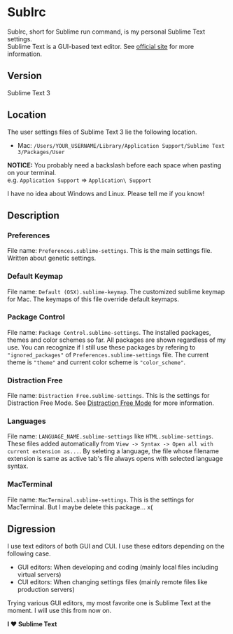 # Sublrc
Sublrc, short for Sublime run command, is my personal Sublime Text settings.  
Sublime Text is a GUI-based text editor. See [official site](https://www.sublimetext.com) for more information.

## Version
Sublime Text 3

## Location
The user settings files of Sublime Text 3 lie the following location.

* Mac: `/Users/YOUR_USERNAME/Library/Application Support/Sublime Text 3/Packages/User`

**NOTICE:** You probably need a backslash before each space when pasting on your terminal.  
e.g. `Application Support` => `Application\ Support`

I have no idea about Windows and Linux. Please tell me if you know!

## Description
### Preferences
File name: `Preferences.sublime-settings`. This is the main settings file. Written about genetic settings.

### Default Keymap
File name: `Default (OSX).sublime-keymap`. The customized sublime keymap for Mac. The keymaps of this file override default keymaps.

### Package Control
File name: `Package Control.sublime-settings`. The installed packages, themes and color schemes so far. All packages are shown regardless of my use. You can recognize if I still use these packages by refering to `"ignored_packages"` of `Preferences.sublime-settings` file. The current theme is `"theme"` and current color scheme is `"color_scheme"`.

### Distraction Free
File name: `Distraction Free.sublime-settings`. This is the settings for Distraction Free Mode. See [Distraction Free Mode](https://www.sublimetext.com/docs/3/distraction_free.html) for more information.

### Languages
File name: `LANGUAGE_NAME.sublime-settings` like `HTML.sublime-settings`. These files added automatically from `View -> Syntax -> Open all with current extension as...`. By seleting a language, the file whose filename extension is same as active tab's file always opens with selected language syntax.

### MacTerminal
File name: `MacTerminal.sublime-settings`. This is the settings for MacTerminal. But I maybe delete this package... x(

## Digression
I use text editors of both GUI and CUI. I use these editors depending on the following case.

* GUI editors: When developing and coding (mainly local files including virtual servers)
* CUI editors: When changing settings files (mainly remote files like production servers)

Trying various GUI editors, my most favorite one is Sublime Text at the moment. I will use this from now on.

**I :heart: Sublime Text**
